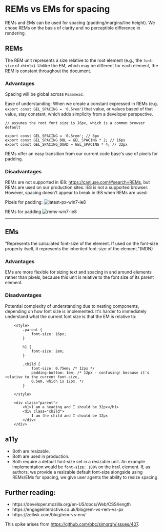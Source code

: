 <!-- MOVE THIS TO CODE STANDARDS AND CUT DECISION PARTS AND REVISE TEACHING TO REFER TO EXTERNAL SOURCES -->
# REMs vs EMs for spacing

REMs and EMs can be used for spacing (padding/margins/line height). We chose REMs on the basis of clarity and no perceptible difference in rendering.

## REMs

The REM unit represents a size relative to the root element (e.g., the `font-size` of `<html>`). Unlike the EM, which may be different for each element, the REM is constant throughout the document.

### Advantages

Spacing will be global across `Psammead`.

Ease of understanding: When we create a constant expressed in REMs (e.g. `export const GEL_SPACING = '0.5rem'`) that value, or values based of that value, stay constant, which adds simplicity from a developer perspective.

```
// assumes the root font size is 16px, which is a common browser default

export const GEL_SPACING = '0.5rem'; // 8px
export const GEL_SPACING_DBL = GEL_SPACING * 2; // 16px
export const GEL_SPACING_QUAD = GEL_SPACING * 4; // 32px
```

REMs offer an easy transition from our current code base's use of pixels for padding.

### Disadvantages

REMs are not supported in IE8: https://caniuse.com/#search=REMs, but REMs are used on our production sites. IE8 is not a supported browser. However, spacing doesn't appear to break in IE8 when REMs are used:

Pixels for padding:
![latest-px-win7-ie8](https://user-images.githubusercontent.com/916416/43953551-46638fea-9c91-11e8-851a-ef74c2cee458.PNG)

REMs for padding
![rems-win7-ie8](https://user-images.githubusercontent.com/916416/43953553-46899366-9c91-11e8-8335-a0c833a4c5c9.PNG)

<hr/>

## EMs

"Represents the calculated font-size of the element. If used on the font-size property itself, it represents the inherited font-size of the element."(MDN)

### Advantages

EMs are more flexible for sizing text and spacing in and around elements rather than pixels, because this unit is relative to the font size of its parent element.

### Disadvantages

Potential complexity of understanding due to nesting components, depending on how font size is implemented. It's harder to immediately understand what the current font size is that the EM is relative to:

```
    <style>
        .parent {
            font-size: 16px;
        }

        h1 {
            font-size: 2em;
        }

        .child {
            font-size: 0.75em; /* 12px */
            padding-bottom: 1em; /* 12px - confusing! because it's relative to the current font-size,
            0.5em, which is 12px. */
        }

    </style>

    <div class="parent">
        <h1>I am a heading and I should be 32px</h1>
        <div class="child">
            I am the child and I should be 12px
        </div>
    </div>

```

## a11y

- Both are resizable.
- Both are used in production.
- Both require a default font-size set in a resizable unit. An example implementation would be `font-size: 100%` on the `html` element. If, as authors, we provide a resizable default font-size alongside using REMs/EMs for spacing, we give user agents the ability to resize spacing.

## Further reading:

<ul>
    <li>https://developer.mozilla.org/en-US/docs/Web/CSS/length</li>
    <li>https://engageinteractive.co.uk/blog/em-vs-rem-vs-px</li>
    <li>https://zellwk.com/blog/rem-vs-em/</li>
</ul>

This spike arises from https://github.com/bbc/simorgh/issues/407.
